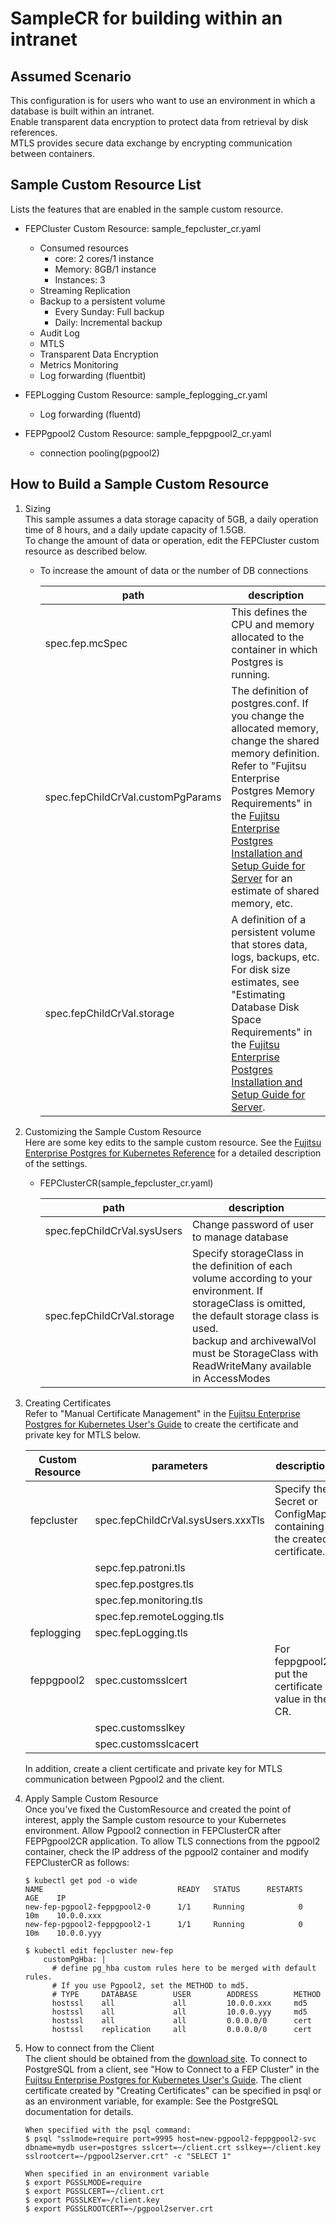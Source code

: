 # SampleCR for building within an intranet

## Assumed Scenario

This configuration is for users who want to use an environment in which a database is built within an intranet.  
Enable transparent data encryption to protect data from retrieval by disk references.  
MTLS provides secure data exchange by encrypting communication between containers.  

## Sample Custom Resource List

Lists the features that are enabled in the sample custom resource.

- FEPCluster Custom Resource: sample_fepcluster_cr.yaml
  - Consumed resources
    - core: 2 cores/1 instance
    - Memory: 8GB/1 instance
    - Instances: 3
  - Streaming Replication
  - Backup to a persistent volume
    - Every Sunday: Full backup
    - Daily: Incremental backup
  - Audit Log
  - MTLS
  - Transparent Data Encryption
  - Metrics Monitoring
  - Log forwarding (fluentbit)

- FEPLogging Custom Resource: sample_feplogging_cr.yaml
  - Log forwarding (fluentd)

- FEPPgpool2 Custom Resource: sample_feppgpool2_cr.yaml
  - connection pooling(pgpool2)

## How to Build a Sample Custom Resource

1. Sizing  
   This sample assumes a data storage capacity of 5GB, a daily operation time of 8 hours, and a daily update capacity of 1.5GB.  
   To change the amount of data or operation, edit the FEPCluster custom resource as described below.  

   - To increase the amount of data or the number of DB connections

      | path | description |
      | ---- | ----------- |
      | spec.fep.mcSpec                   | This defines the CPU and memory allocated to the container in which Postgres is running. |
      | spec.fepChildCrVal.customPgParams | The definition of postgres.conf. If you change the allocated memory, change the shared memory definition. Refer to "Fujitsu Enterprise Postgres Memory Requirements" in the [Fujitsu Enterprise Postgres Installation and Setup Guide for Server](https://www.postgresql.fastware.com/product-manuals)  for an estimate of shared memory, etc. |
      | spec.fepChildCrVal.storage | A definition of a persistent volume that stores data, logs, backups, etc. For disk size estimates, see "Estimating Database Disk Space Requirements" in the [Fujitsu Enterprise Postgres Installation and Setup Guide for Server](https://www.postgresql.fastware.com/product-manuals). |

1. Customizing the Sample Custom Resource  
  Here are some key edits to the sample custom resource.
  See the [Fujitsu Enterprise Postgres for Kubernetes Reference](https://www.postgresql.fastware.com/product-manuals) for a detailed description of the settings.

    - FEPClusterCR(sample_fepcluster_cr.yaml)

        | path                        | description |
        |------                       |------|
        | spec.fepChildCrVal.sysUsers | Change password of user to manage database |
        | spec.fepChildCrVal.storage  | Specify storageClass in the definition of each volume according to your environment. If storageClass is omitted, the default storage class is used.<br>backup and archivewalVol must be StorageClass with ReadWriteMany available in AccessModes |

1. Creating Certificates  
   Refer to "Manual Certificate Management" in the [Fujitsu Enterprise Postgres for Kubernetes User's Guide](https://www.postgresql.fastware.com/product-manuals) to create the certificate and private key for MTLS below.  
    
    | Custom Resource | parameters                         | description |
    | --------------- | ---------------------------------- | ----------- |
    | fepcluster      | spec.fepChildCrVal.sysUsers.xxxTls | Specify the Secret or ConfigMap containing the created certificate. |
    |                 | sepc.fep.patroni.tls               |  |
    |                 | spec.fep.postgres.tls              |  |
    |                 | spec.fep.monitoring.tls            |  |
    |                 | spec.fep.remoteLogging.tls         |  |
    | feplogging      | spec.fepLogging.tls                |  |
    | feppgpool2      | spec.customsslcert                 | For feppgpool2, put the certificate value in the CR. |
    |                 | spec.customsslkey                  |  |
    |                 | spec.customsslcacert               |  |

    In addition, create a client certificate and private key for MTLS communication between Pgpool2 and the client.

1. Apply Sample Custom Resource  
Once you've fixed the CustomResource and created the point of interest, apply the Sample custom resource to your Kubernetes environment.
Allow Pgpool2 connection in FEPClusterCR after FEPPgpool2CR application.
To allow TLS connections from the pgpool2 container, check the IP address of the pgpool2 container and modify FEPClusterCR as follows:
    ```
    $ kubectl get pod -o wide
    NAME                              READY   STATUS      RESTARTS        AGE    IP              
    new-fep-pgpool2-feppgpool2-0      1/1     Running            0        10m    10.0.0.xxx    
    new-fep-pgpool2-feppgpool2-1      1/1     Running            0        10m    10.0.0.yyy    

    $ kubectl edit fepcluster new-fep
        customPgHba: |
          # define pg_hba custom rules here to be merged with default rules.
          # If you use Pgpool2, set the METHOD to md5.
          # TYPE     DATABASE        USER        ADDRESS        METHOD
          hostssl    all             all         10.0.0.xxx     md5
          hostssl    all             all         10.0.0.yyy     md5
          hostssl    all             all         0.0.0.0/0      cert
          hostssl    replication     all         0.0.0.0/0      cert
    ```

1. How to connect from the Client  
   The client should be obtained from the [download site](https://www.postgresql.fastware.com/fujitsu-enterprise-postgres-client-download).
   To connect to PostgreSQL from a client, see "How to Connect to a FEP Cluster" in the [Fujitsu Enterprise Postgres for Kubernetes User's Guide](https://www.postgresql.fastware.com/product-manuals).
   The client certificate created by "Creating Certificates" can be specified in psql or as an environment variable, for example:
   See the PostgreSQL documentation for details.

    ```
    When specified with the psql command:
    $ psql "sslmode=require port=9995 host=new-pgpool2-feppgpool2-svc dbname=mydb user=postgres sslcert=~/client.crt sslkey=~/client.key sslrootcert=~/pgpool2server.crt" -c "SELECT 1"

    When specified in an environment variable
    $ export PGSSLMODE=require
    $ export PGSSLCERT=~/client.crt
    $ export PGSSLKEY=~/client.key
    $ export PGSSLROOTCERT=~/pgpool2server.crt
    ```